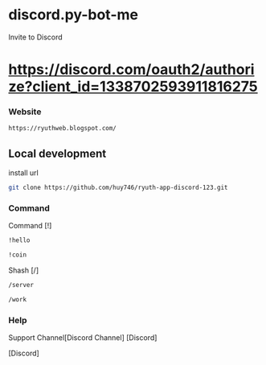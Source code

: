 # discord.py-bot-me
Invite to Discord
# https://discord.com/oauth2/authorize?client_id=1338702593911816275
### Website
```bash
https://ryuthweb.blogspot.com/
```

## Local development
install url

```bash
git clone https://github.com/huy746/ryuth-app-discord-123.git

```

### Command

Command [!]

```bash
!hello

```

```bash
!coin
```
Shash
[/]
```bash
/server
```
```bash
/work
```

### Help
Support Channel[Discord Channel] [Discord]

[Discord]





 
